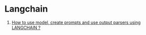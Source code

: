 # Langchain

1) [How to use model, create prompts and use output parsers using LANGCHAIN ?](https://github.com/Somesh140/Langchain-Deeplearning.AI/blob/main/Model%2Cprompts%20and%20parsers.ipynb)

